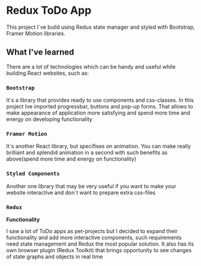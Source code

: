 # Redux ToDo App

This project I`ve build using Redux state manager and styled with Bootstrap, Framer Motion libraries. 

## What I've learned

There are a lot of technologies which can be handy and useful while building React websites, such as:

### `Bootstrap`

It`s a library that provides ready to use components and css-classes. In this project Ive imported progressbar, buttons and pop-up forms. That allows to make appearance of application more satisfying and spend more time and energy on developing functionality

### `Framer Motion`

It`s another React library, but specifises on animation. You can make really brilliant and splendid animation in a second with such benefits as above(spend more time and energy on functionality)

### `Styled Components`

Another one library that may be very useful if you want to make your website interactive and don`t want to prepare extra css-files

### `Redux`

**Functionality**

I saw a lot of ToDo apps as pet-projects but I decided to expand their functionality and add more interactive components, such requirements need state management and Redux the most popular solution. It also has its own browser plugin (Redux Toolkit) that brings opportunity to see changes of  state graphs and objects in real time


